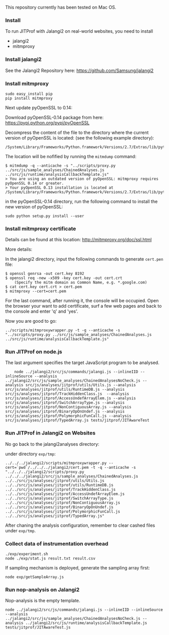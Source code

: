 This repository currently has been tested on Mac OS.

### Install

To run JITProf with Jalangi2 on real-world websites, you need to install
	
 * jalangi2
 * mitmproxy

### Install jalangi2
See the Jalangi2 Repository here:
https://github.com/Samsung/jalangi2

### Install mitmproxy
```
sudo easy_install pip
pip install mitmproxy
```

Next update pyOpenSSL to 0.14:

Download pyOpenSSL-0.14 package from here:
https://pypi.python.org/pypi/pyOpenSSL

Decompress the content of the file to the directory where the current version of pyOpenSSL is located:
(see the following example directory):
```
/System/Library/Frameworks/Python.framework/Versions/2.7/Extras/lib/python
```

The location will be nofified by running the ```mitmdump``` command:
```
$ mitmdump -q --anticache -s "../scripts/proxy.py ../src/js/sample_analyses/ChainedAnalyses.js ../src/js/runtime/analysisCallbackTemplate.js"
> You are using an outdated version of pyOpenSSL: mitmproxy requires pyOpenSSL 0.14 or greater.
> Your pyOpenSSL 0.13 installation is located at /System/Library/Frameworks/Python.framework/Versions/2.7/Extras/lib/python/OpenSSL
```

in the pyOpenSSL-0.14 directory, run the following command to install the new version of pyOpenSSL:
```
sudo python setup.py install --user
```

### Install mitmproxy certificate
Details can be found at this location:
http://mitmproxy.org/doc/ssl.html

More details:

In the jalangi2 directory, input the following commands to generate ```cert.pen``` file:
```
$ openssl genrsa -out cert.key 8192
$ openssl req -new -x509 -key cert.key -out cert.crt
    (Specify the mitm domain as Common Name, e.g. *.google.com)
$ cat cert.key cert.crt > cert.pem
$ mitmproxy --cert=cert.pem
```
For the last command, after running it, the console will be occupied.
Open the browser your want to add certificate, surf a few web pages
and back to the console and enter 'q' and 'yes'.

Now you are good to go:
```
../scripts/mitmproxywrapper.py -t -q --anticache -s "../scripts/proxy.py ../src/js/sample_analyses/ChainedAnalyses.js ../src/js/runtime/analysisCallbackTemplate.js"
```

### Run JITProf on node.js

The last argument specifies the target JavaScript program to be analysed.
```
    node ../jalangi2/src/js/commands/jalangi.js --inlineIID --inlineSource --analysis ../jalangi2/src/js/sample_analyses/ChainedAnalysesNoCheck.js --analysis src/js/analyses/jitprof/utils/Utils.js --analysis src/js/analyses/jitprof/utils/RuntimeDB.js --analysis src/js/analyses/jitprof/TrackHiddenClass.js  --analysis src/js/analyses/jitprof/AccessUndefArrayElem.js --analysis src/js/analyses/jitprof/SwitchArrayType.js --analysis src/js/analyses/jitprof/NonContiguousArray.js --analysis src/js/analyses/jitprof/BinaryOpOnUndef.js --analysis src/js/analyses/jitprof/PolymorphicFunCall.js --analysis src/js/analyses/jitprof/TypedArray.js tests/jitprof/JITAwareTest
```

### Run JITProf in Jalangi2 on Websites

No go back to the jalangi2analyses directory:

under directory ```exp/tmp```:
```
../../../jalangi2/scripts/mitmproxywrapper.py --cert=`pwd`/../../../jalangi2/cert.pem -t -q --anticache -s "../../../jalangi2/scripts/proxy.py ../../../jalangi2/src/js/sample_analyses/ChainedAnalyses.js ../../src/js/analyses/jitprof/utils/Utils.js ../../src/js/analyses/jitprof/utils/RuntimeDB.js ../../src/js/analyses/jitprof/TrackHiddenClass.js  ../../src/js/analyses/jitprof/AccessUndefArrayElem.js ../../src/js/analyses/jitprof/SwitchArrayType.js ../../src/js/analyses/jitprof/NonContiguousArray.js ../../src/js/analyses/jitprof/BinaryOpOnUndef.js ../../src/js/analyses/jitprof/PolymorphicFunCall.js ../../src/js/analyses/jitprof/TypedArray.js"
```

After chaning the analysis configuration, remember to clear cashed files under ```exp/tmp```.


### Collect data of instrumentation overhead

```
./exp/experiment.sh
node ./exp/stat.js result.txt result.csv
```

If sampling mechanism is deployed, generate the sampling array first:
```
node exp/getSampleArray.js
```

### Run nop-analysis on Jalangi2

Nop-analysis is the empty template. 

```
node ../jalangi2/src/js/commands/jalangi.js --inlineIID --inlineSource --analysis ../jalangi2/src/js/sample_analyses/ChainedAnalysesNoCheck.js --analysis ../jalangi2/src/js/runtime/analysisCallbackTemplate.js tests/jitprof/JITAwareTest.js
```
